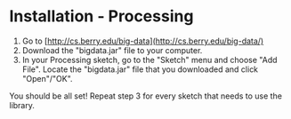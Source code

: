 # Installation - Processing

1. Go to [http://cs.berry.edu/big-data](http://cs.berry.edu/big-data/)
2. Download the "bigdata.jar" file to your computer.
3. In your Processing sketch, go to the "Sketch" menu and choose "Add File". Locate the "bigdata.jar" file that you downloaded and click "Open"/"OK".

You should be all set! Repeat step 3 for every sketch that needs to use the library.
